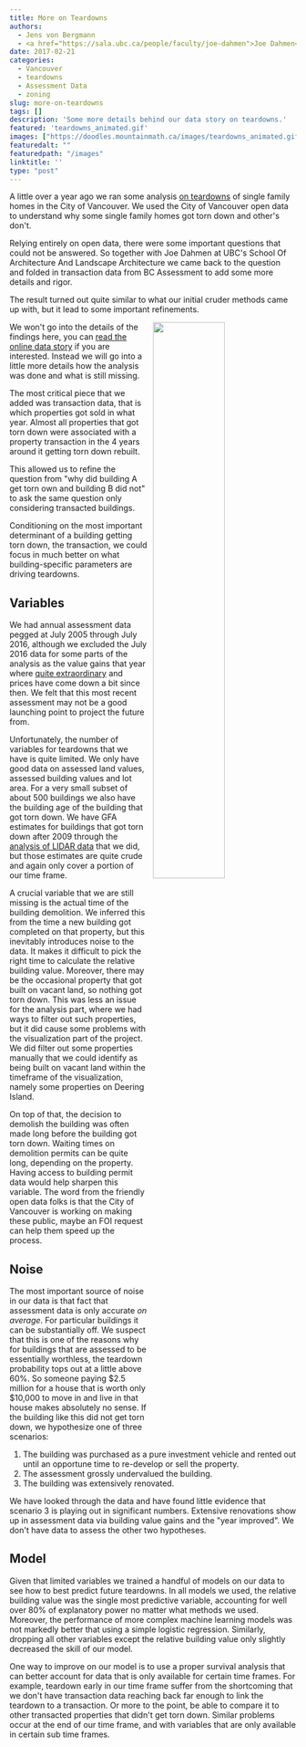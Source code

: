 ```yaml
---
title: More on Teardowns
authors: 
  - Jens von Bergmann
  - <a href="https://sala.ubc.ca/people/faculty/joe-dahmen">Joe Dahmen</a>
date: 2017-02-21
categories:
  - Vancouver
  - teardowns
  - Assessment Data
  - zoning
slug: more-on-teardowns
tags: []
description: 'Some more details behind our data story on teardowns.'
featured: 'teardowns_animated.gif'
images: ["https://doodles.mountainmath.ca/images/teardowns_animated.gif"]
featuredalt: ""
featuredpath: "/images"
linktitle: ''
type: "post"
---
```



A little over a year ago we ran some analysis
[on teardowns](http://doodles.mountainmath.ca/blog/2016/01/18/redevelopment/)
of single family homes in the City of Vancouver. We used the City of Vancouver
open data to understand why some single family homes got torn down and other's don't.

Relying entirely on open data, there were some important questions that could not
be answered. So together with Joe Dahmen at UBC's School Of Architecture And Landscape Architecture
we came back to the question
and folded in transaction data from BC Assessment to add some more details and rigor.

The result turned out quite similar to what our initial cruder methods came
up with, but it lead to some important refinements.

<a href="https://mountainmath.ca/teardowns"><img src="/images/teardowns_animated.gif" style="width:50%;float:right;margin-left:10px;"></a>
We won't go into the details of the findings here, you can
<a href="https://mountainmath.ca/teardowns" target="_blank" class='btn btn-default'>read the online data story</a>
if you are interested. Instead we will go into a little more details how
the analysis was done and what is still missing.

<!-- more -->

The most critical piece that we added was transaction data, that is
which properties got sold in what year. Almost all properties that got
torn down were associated with a property transaction in the 4 years
around it getting torn down rebuilt.

This allowed us to refine the question from "why did building A get torn
own and building B did not" to ask the same question only considering
transacted buildings.

Conditioning on the most important determinant of a building getting torn down,
the transaction, we could focus in much better on what building-specific
parameters are driving teardowns.


## Variables
We had annual assessment data pegged at July 2005 through July 2016, although
we excluded the July 2016 data for some parts of the analysis as the value
gains that year where
[quite extraordinary](http://doodles.mountainmath.ca/blog/2017/01/16/2017-assessment-data/)
and prices have come down
a bit since then. We felt that this most recent assessment may not be a good
launching point to project the future from.

Unfortunately, the number of variables for teardowns that we have is
quite limited. We only have good data on assessed land values, assessed
building values and lot area. For a very small subset of about 500 buildings
we also have the building age of the building that got torn down. We have
GFA estimates for buildings that got torn down after 2009 through the
[analysis of LIDAR data](http://doodles.mountainmath.ca/blog/2016/03/05/physical-sfh-form-over-time/)
that we did, but those estimates are quite crude and again only cover a portion of our
time frame.

A crucial variable that we are still missing is the actual time of the building
demolition. We inferred this from the time a new building got completed on that
property, but this inevitably introduces noise to the data. It makes it
difficult to pick the right time to calculate the relative building value. Moreover,
there may be the occasional property that got built on vacant land, so nothing got torn down.
This was less an issue for the analysis part, where we had ways to filter out such properties,
but it did cause some problems with the visualization part of the project. We did filter out
some properties manually that we could identify as being built on vacant land within
the timeframe of the visualization, namely some properties on Deering Island.

On top of that, the decision to demolish the building was often made long
before the building got torn down. Waiting times on demolition permits can be quite long, depending
on the property. Having access to building permit data would help sharpen
this variable. The word from the friendly open data folks is that the
City of Vancouver is working on making these public, maybe an FOI request
can help them speed up the process.

## Noise
The most important source of noise in our data is that fact that assessment
data is only accurate *on average*. For particular buildings it can be substantially
off. We suspect that this is one of the reasons why for
buildings that are assessed to be essentially worthless,
the teardown probability tops out at a little above 60%. So someone
paying $2.5 million for a house that is worth only $10,000 to move in and live
in that house makes absolutely no sense. If the building like this did not get torn down,
we hypothesize one of three scenarios:

1. The building was purchased as a pure investment vehicle and rented out
until an opportune time to re-develop or sell the property.
2. The assessment grossly undervalued the building.
3. The building was extensively renovated.

We have looked through the data and have found little evidence that scenario 3 is
playing out in significant numbers. Extensive renovations show up in assessment
data via building value gains and the "year improved". We don't have
data to assess the other two hypotheses.


## Model
Given that limited variables we trained a handful of models on our data to see
how to best predict future teardowns. In all models we used, the relative
building value was the single most predictive variable, accounting for well over
80% of explanatory power no matter what methods we used. Moreover, the
performance of more complex machine learning models was not markedly better
that using a simple logistic regression. Similarly, dropping all other variables
except the relative building value only slightly decreased the skill of our
model.

One way to improve on our model is to use a proper survival analysis that
can better account for data that is only available for certain time frames.
For example, teardown early in our time frame suffer from the shortcoming that
we don't have transaction data reaching back far enough to link the teardown
to a transaction. Or more to the point, be able to compare it to other
transacted properties that didn't get torn down. Similar problems occur
at the end of our time frame, and with variables that are only available
in certain sub time frames.


<script>
function resetImages(){
  var a=$('img');
  for (i=0;i<a.length;i++) {
        var img=$(a[i]);
        imgsrc = img.attr('src');
        if (imgsrc.slice(imgsrc.length-4)=='.gif') {
            img.attr('src', '');
            img.attr('src', imgsrc);
        }
    };
    setTimeout(function(){
        resetImages();
    },25000);
}
setTimeout(function(){
    resetImages();
},25000);
</script>